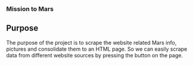 ### Mission to Mars
## Purpose
The purpose of the project is to scrape the website related Mars info, pictures and consolidate them to an HTML page. So we can easily scrape data from different website sources by pressing the button on the page.
